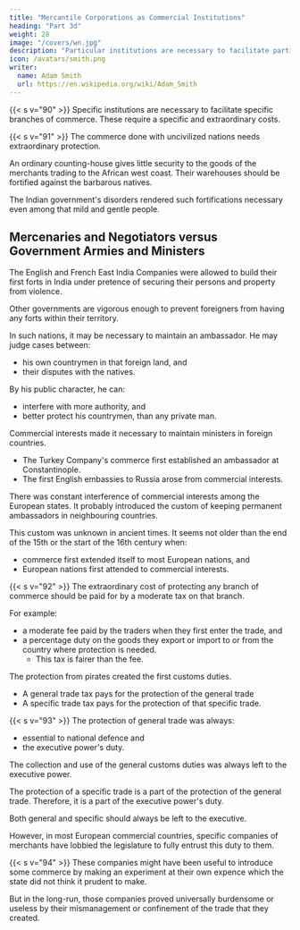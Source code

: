 ```yaml
---
title: "Mercantile Corporations as Commercial Institutions"
heading: "Part 3d"
weight: 28
image: "/covers/wn.jpg"
description: "Particular institutions are necessary to facilitate particular branches of commerce"
icon: /avatars/smith.png
writer:
  name: Adam Smith
  url: https://en.wikipedia.org/wiki/Adam_Smith
---
```




{{< s v="90" >}} Specific institutions are necessary to facilitate specific branches of commerce. These require a specific and extraordinary costs.


{{< s v="91" >}} The commerce done with uncivilized nations needs extraordinary protection.

An ordinary counting-house gives little security to the goods of the merchants trading to the African west coast. Their warehouses should be fortified against the barbarous natives.

The Indian government's disorders rendered such fortifications necessary even among that mild and gentle people.


## Mercenaries and Negotiators versus Government Armies and Ministers

The English and French East India Companies were allowed to build their first forts in India under pretence of securing their persons and property from violence.

Other governments are vigorous enough to prevent foreigners from having any forts within their territory.

In such nations, it may be necessary to maintain an ambassador. He may judge cases between: 
<!-- decide, according to their own customs: -->
- <!-- the differences among  -->his own countrymen in that foreign land, and
- their disputes with the natives.

By his public character, he can:
- interfere with more authority, and
- better protect his countrymen, than any private man.

Commercial interests made it necessary to maintain ministers in foreign countries.
- The Turkey Company's commerce first established an ambassador at Constantinople.
- The first English embassies to Russia arose from commercial interests.

There was constant interference of commercial interests among the European states. It probably introduced the custom of keeping permanent ambassadors in neighbouring countries.

This custom was unknown in ancient times. It seems not older than the end of the 15th or the start of the 16th century when:
- commerce first extended itself to most European nations, and
- European nations first attended to commercial interests.



{{< s v="92" >}} The extraordinary cost of protecting any branch of commerce should be paid for by a moderate tax on that branch.

For example:
- a moderate fee paid by the traders when they first enter the trade, and
- a percentage duty on the goods they export or import to or from the country where protection is needed.
  - This tax is fairer <!-- more equal --> than the fee. <!-- moderate fine. -->

The protection from pirates <!-- and free-booters --> created the first customs duties.
- A general trade tax pays for the protection of the general trade
- A specific trade tax pays for the protection of that specific trade.


{{< s v="93" >}} The protection of general trade was always:
- essential to national defence and
- the executive power's duty.

The collection and use of the general customs duties was always left to the executive power. 

The protection of a specific trade is a part of the protection of the general trade. Therefore, it is a part of the executive power's duty. 

Both general and specific should always be left to the executive. 

However, in most European commercial countries, specific companies of merchants have lobbied <!-- persuaded --> the legislature to fully entrust this duty to them.

{{< s v="94" >}} These companies might have been useful to introduce some commerce by making an experiment at their own expence which the state did not think it prudent to make.

But in the long-run, those companies proved universally burdensome or useless by their mismanagement or confinement of the trade that they created.


